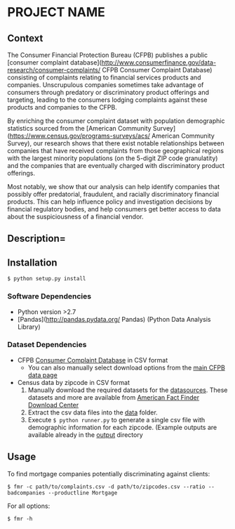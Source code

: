 # PROJECT NAME

## Context

The Consumer Financial Protection Bureau (CFPB) publishes a public [consumer complaint database](http://www.consumerfinance.gov/data-research/consumer-complaints/ CFPB Consumer Complaint Database) consisting of complaints relating to financial services products and companies. Unscrupulous companies sometimes take advantage of consumers through predatory or discriminatory product offerings and targeting, leading to the consumers lodging complaints against these products and companies to the CFPB. <p>

By enriching the consumer complaint dataset with population demographic statistics sourced from the [American Community Survey](https://www.census.gov/programs-surveys/acs/ American Community Survey), our research shows that there exist notable relationships between companies that have received complaints from those geographical regions with the largest minority populations (on the 5-digit ZIP code granulatity) and the companies that are eventually charged with discriminatory product offerings. <p>

Most notably, we show that our analysis can help identify companies that possibly offer predatorial, fraudulent, and racially discriminatory financial products. This can help influence policy and investigation decisions by financial regulatory bodies, and help consumers get better access to data about the suspiciousness of a financial vendor.<p>

## Description=

## Installation

```
$ python setup.py install
```

### Software Dependencies
* Python version >2.7
* [Pandas](http://pandas.pydata.org/ Pandas) (Python Data Analysis Library)

### Dataset Dependencies
* CFPB [Consumer Complaint Database](https://data.consumerfinance.gov/views/s6ew-h6mp/rows.csv) in CSV format
     * You can also manually select download options from the [main CFPB data page](http://www.consumerfinance.gov/data-research/consumer-complaints/#download-the-data)
* Census data by zipcode in CSV format
    1. Manually download the required datasets for the [datasources](zipcodes/datasources.py). These datasets and more are available from [American Fact Finder Download Center](http://factfinder.census.gov/faces/nav/jsf/pages/download_center.xhtml)
    2. Extract the csv data files into the [data](zipcodes/data) folder.
    3. Execute `$ python runner.py` to generate a single csv file with demographic information for each zipcode. (Example outputs are available already in the [output](zipcodes/output) directory

## Usage
To find mortgage companies potentially discriminating against clients:
```
$ fmr -c path/to/complaints.csv -d path/to/zipcodes.csv --ratio --badcompanies --productline Mortgage
```
For all options:
```
$ fmr -h
```
